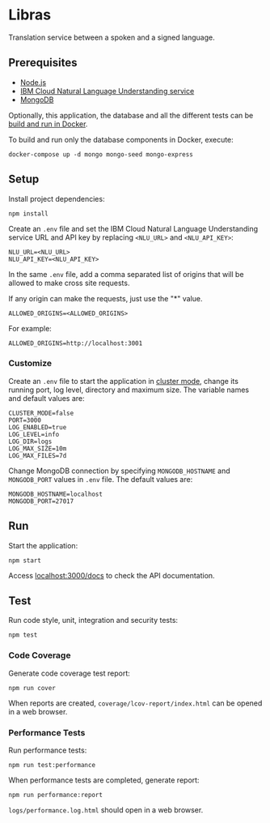 # Libras

Translation service between a spoken and a signed language.

## Prerequisites

- [Node.js](https://nodejs.org)
- [IBM Cloud Natural Language Understanding service](https://cloud.ibm.com/catalog/services/natural-language-understanding)
- [MongoDB](https://www.mongodb.com)

Optionally, this application, the database and all the different tests can be [build and run in Docker](https://github.com/IBM/libras/wiki/Build-and-Run-in-Docker).

To build and run only the database components in Docker, execute:

```console
docker-compose up -d mongo mongo-seed mongo-express
```

## Setup

Install project dependencies:

```console
npm install
```

Create an `.env` file and set the IBM Cloud Natural Language Understanding service URL and API key by replacing `<NLU_URL>` and `<NLU_API_KEY>`:

```.env
NLU_URL=<NLU_URL>
NLU_API_KEY=<NLU_API_KEY>
```

In the same `.env` file, add a comma separated list of origins that will be allowed to make cross site requests.

If any origin can make the requests, just use the "*" value.

```
ALLOWED_ORIGINS=<ALLOWED_ORIGINS>
```

For example:
```
ALLOWED_ORIGINS=http://localhost:3001
```


### Customize

Create an `.env` file to start the application in [cluster mode](https://nodejs.org/api/cluster.html#cluster_cluster), change its running port, log level, directory and maximum size. The variable names and default values are:

```.env
CLUSTER_MODE=false
PORT=3000
LOG_ENABLED=true
LOG_LEVEL=info
LOG_DIR=logs
LOG_MAX_SIZE=10m
LOG_MAX_FILES=7d
```

Change MongoDB connection by specifying `MONGODB_HOSTNAME` and `MONGODB_PORT` values in `.env` file. The default values are:

```.env
MONGODB_HOSTNAME=localhost
MONGODB_PORT=27017
```

## Run

Start the application:

```console
npm start
```

Access [localhost:3000/docs](http://localhost:3000/docs) to check the API documentation.

## Test

Run code style, unit, integration and security tests:

```console
npm test
```

### Code Coverage

Generate code coverage test report:

```console
npm run cover
```

When reports are created, `coverage/lcov-report/index.html` can be opened in a web browser.

### Performance Tests

Run performance tests:

```console
npm run test:performance
```

When performance tests are completed, generate report:

```console
npm run performance:report
```

`logs/performance.log.html` should open in a web browser.
